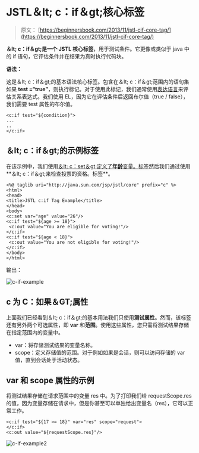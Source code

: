 # JSTL＆lt; c：if＆gt;核心标签

> 原文： [https://beginnersbook.com/2013/11/jstl-cif-core-tag/](https://beginnersbook.com/2013/11/jstl-cif-core-tag/)

**＆lt; c：if＆gt;是一个 JSTL 核心标签**，用于测试条件。它更像或类似于 java 中的 if 语句，它评估条件并在结果为真时执行代码块。

**语法：**

这是＆lt; c：if＆gt;的基本语法核心标签。包含在＆lt; c：if＆gt;范围内的语句集如果 **test =“true”**，则执行标记。对于使用此标记，我们通常使用[表达语言](https://beginnersbook.com/2013/11/jsp-expression-language-el/)来评估关系表达式。我们使用 EL，因为它在评估条件后返回布尔值（true / false），我们需要 test 属性的布尔值。

```
<c:if test="${condition}">
...
..
</c:if>
```

## ＆lt; c：if＆gt;的示例标签

在该示例中，我们使用[＆lt; c：set＆gt;定义了**年龄**变量。标签](https://beginnersbook.com/2013/11/jstl-cset-core-tag/)然后我们通过使用**＆lt; c：if＆gt;来检查投票的资格。标签**。

```
<%@ taglib uri="http://java.sun.com/jsp/jstl/core" prefix="c" %>
<html>
<head>
<title>JSTL c:if Tag Example</title>
</head>
<body>
<c:set var="age" value="26"/>
<c:if test="${age >= 18}">
 <c:out value="You are eligible for voting!"/>
</c:if>
<c:if test="${age < 18}">
 <c:out value="You are not eligible for voting!"/>
</c:if>
</body>
</html>
```

输出：

![c-if-example](../Images/44df108a19f4332e4fe7a9bd74a625af.jpg)

## c 为 C：如果＆GT;属性

上面我们已经看到＆lt; c：if＆gt;的基本用法我们只使用**测试属性**。然而，该标签还有另外两个可选属性，即 **var** 和**范围**。使用这些属性，您只需将测试结果存储在指定范围内的变量中。

*   var：将存储测试结果的变量名称。
*   scope：定义存储值的范围。对于例如如果是会话，则可以访问存储的 var 值，直到会话处于活动状态。

## var 和 scope 属性的示例

将测试结果存储在请求范围中的变量 res 中。为了打印我们给 requestScope.res 的值，因为变量存储在请求中，但是你甚至可以单独给出变量名（res），它可以正常工作。

```
<c:if test="${17 >= 18}" var="res" scope="request">
</c:if>
<c:out value="${requestScope.res}"/>
```

![c-if-example2](../Images/bfc27ebc7c7068af8d5cba0a71ba7fd8.jpg)